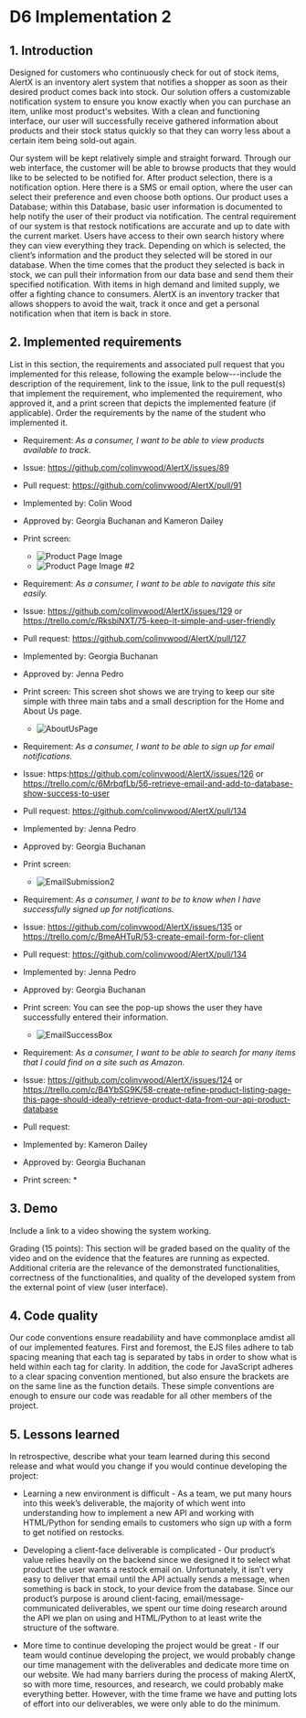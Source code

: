 # D6 Implementation 2 

## 1. Introduction 

Designed for customers who continuously check for out of stock items, AlertX is an inventory alert system that notifies a shopper as soon as their desired product comes back into stock. Our solution offers a customizable notification system to ensure you know exactly when you can purchase an item, unlike most product's websites. With a clean and functioning interface, our user will successfully receive gathered information about products and their stock status quickly so that they can worry less about a certain item being sold-out again. 

Our system will be kept relatively simple and straight forward. Through our web interface, the customer will be able to browse products that they would like to be selected to be notified for. After product selection, there is a notification option. Here there is a SMS or email option, where the user can select their preference and even choose both options. Our product uses a Database; within this Database, basic user information is documented to help notify the user of their product via notification. The central requirement of our system is that restock notifications are accurate and up to date with the current market. Users have access to their own search history where they can view everything they track. Depending on which is selected, the client’s information and the product they selected will be stored in our database. When the time comes that the product they selected is back in stock, we can pull their information from our data base and send them their specified notification. With items in high demand and limited supply, we offer a fighting chance to consumers. AlertX is an inventory tracker that allows shoppers to avoid the wait, track it once and get a personal notification when that item is back in store.


## 2. Implemented requirements
List in this section, the requirements and associated pull request that you implemented for
this release, following the example below---include the description of the requirement,
link to the issue, link to the pull request(s) that implement the requirement, who
implemented the requirement, who approved it, and a print screen that depicts the
implemented feature (if applicable). Order the requirements by the name of the student
who implemented it.



* Requirement: _As a consumer, I want to be able to view products available to track._
* Issue: https://github.com/colinvwood/AlertX/issues/89
* Pull request: https://github.com/colinvwood/AlertX/pull/91
* Implemented by: Colin Wood
* Approved by: Georgia Buchanan and Kameron Dailey
* Print screen: 
  * ![Product Page Image](../site/public/images/Product_page.png)
  * ![Product Page Image #2](../site/public/images/Product_page_2.png)


* Requirement: _As a consumer, I want to be able to navigate this site easily._
* Issue: https://github.com/colinvwood/AlertX/issues/129 or https://trello.com/c/RksbiNXT/75-keep-it-simple-and-user-friendly
* Pull request: https://github.com/colinvwood/AlertX/pull/127
* Implemented by: Georgia Buchanan
* Approved by: Jenna Pedro 
* Print screen: This screen shot shows we are trying to keep our site simple with three main tabs and a small description for the Home and About Us page.
  * ![AboutUsPage](../site/public/images/AboutUsPage.png)


* Requirement: _As a consumer, I want to be able to sign up for email notifications._
* Issue: https:https://github.com/colinvwood/AlertX/issues/126 or https://trello.com/c/6MrbqfLb/56-retrieve-email-and-add-to-database-show-success-to-user
* Pull request: https://github.com/colinvwood/AlertX/pull/134
* Implemented by: Jenna Pedro
* Approved by: Georgia Buchanan 
* Print screen: 
  * ![EmailSubmission2](../site/public/images/EmailSubmission2.png)


* Requirement: _As a consumer, I want to be to know when I have successfully signed up for notifications._
* Issue: https://github.com/colinvwood/AlertX/issues/135 or https://trello.com/c/BmeAHTuR/53-create-email-form-for-client
* Pull request: https://github.com/colinvwood/AlertX/pull/134
* Implemented by: Jenna Pedro
* Approved by: Georgia Buchanan
* Print screen: You can see the pop-up shows the user they have successfully entered their information.
  * ![EmailSuccessBox](../site/public/images/EmailSuccessBox.png)


* Requirement: _As a consumer, I want to be able to search for many items that I could find on a site such as Amazon._
* Issue: https://github.com/colinvwood/AlertX/issues/124 or https://trello.com/c/B4YbSG9K/58-create-refine-product-listing-page-this-page-should-ideally-retrieve-product-data-from-our-api-product-database
* Pull request: 
* Implemented by: Kameron Dailey
* Approved by: Georgia Buchanan
* Print screen: 
  * 

## 3. Demo
Include a link to a video showing the system working.

Grading (15 points): This section will be graded based on the quality of the video and on
the evidence that the features are running as expected. Additional criteria are the
relevance of the demonstrated functionalities, correctness of the functionalities, and
quality of the developed system from the external point of view (user interface).

## 4. Code quality
Our code conventions ensure readabiliity and have commonplace amdist all of our implemented features. First and foremost, the EJS files adhere to tab spacing meaning that each tag is separated by tabs in order to show what is held within each tag for clarity. In addition, the code for JavaScript adheres to a clear spacing convention mentioned, but also ensure the brackets are on the same line as the function details. These simple conventions are enough to ensure our code was readable for all other members of the project.

## 5. Lessons learned
In retrospective, describe what your team learned during this second release and what
would you change if you would continue developing the project:

* Learning a new environment is difficult - As a team, we put many hours into this week’s deliverable, the majority of which went into understanding how to implement a new API and working with HTML/Python for sending emails to customers who sign up with a form to get notified on restocks.

* Developing a client-face deliverable is complicated - Our product’s value relies heavily on the backend since we designed it to select what product the user wants a restock email on. Unfortunately, it isn’t very easy to deliver that email until the API actually sends a message, when something is back in stock, to your device from the database. Since our product’s purpose is around client-facing, email/message-communicated deliverables, we spent our time doing research around the API we plan on using and  HTML/Python to at least write the structure of the software. 

* More time to continue developing the project would be great - If our team would continue developing the project, we would probably change our time management with the deliverables and dedicate more time on our website. We had many barriers during the process of making AlertX, so with more time, resources, and research, we could probably make everything better. However, with the time frame we have and putting lots of effort into our deliverables, we were only able to do the minimum. 
